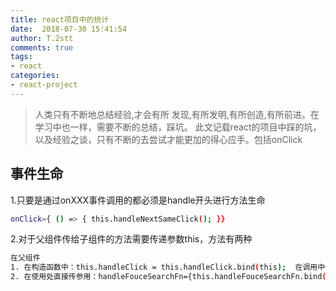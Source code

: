 ```yaml
---
title: react项目中的统计
date:  2018-07-30 15:41:54
author: T.2stt
comments: true
tags:
- react
categories:
- react-project
---
```

> 人类只有不断地总结经验,才会有所 发现,有所发明,有所创造,有所前进。在学习中也一样，需要不断的总结，踩坑。
此文记载react的项目中踩的坑，以及经验之谈，只有不断的去尝试才能更加的得心应手。包括onClick

## 事件生命
1.只要是通过onXXX事件调用的都必须是handle开头进行方法生命
```bash
onClick={ () => { this.handleNextSameClick(); }}
```
2.对于父组件传给子组件的方法需要传递参数this，方法有两种
```bash
在父组件
1. 在构造函数中：this.handleClick = this.handleClick.bind(this);  在调用中使用 onClick={this.handleClick}
2. 在使用处直接传参用：handleFouceSearchFn={this.handleFouceSearchFn.bind(this)}
```